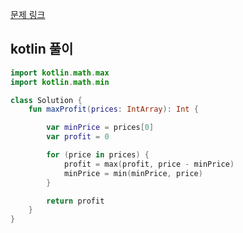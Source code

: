[문제 링크](https://leetcode.com/problems/best-time-to-buy-and-sell-stock/description/)


## kotlin 풀이
```kotlin
import kotlin.math.max
import kotlin.math.min

class Solution {
    fun maxProfit(prices: IntArray): Int {

        var minPrice = prices[0]
        var profit = 0

        for (price in prices) {
            profit = max(profit, price - minPrice)
            minPrice = min(minPrice, price)
        }

        return profit
    }
}
```
